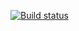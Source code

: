 [![Build status](https://ci.appveyor.com/api/projects/status/wbhj9c8c5ggh380a/branch/main?svg=true)](https://ci.appveyor.com/project/AnastasiaGoryacheva88/patterns/branch/main)
